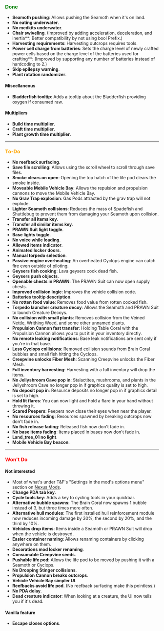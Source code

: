 ### <span style="color: green;">Done</span>
- **Seamoth pushing**: Allows pushing the Seamoth when it's on land.
- **No eating underwater**.
- **No medkits underwater**.
- **Chair swiveling**. (Improved by adding acceleration, deceleration, and inertia**: Better compatibility by not using bool Prefix.)
- **Harvesting requirements**: Harvesting outcrops requires tools.
- **Power cell charge from batteries**: Sets the charge level of newly crafted power cells based on the charge level of the batteries used for crafting**: (Improved by supporting any number of batteries instead of hardcoding to 2.)
- **Skip epilepsy warning**.
- **Plant rotation randomizer**.
#### Miscellaneous
- **Bladderfish tooltip**: Adds a tooltip about the Bladderfish providing oxygen if consumed raw.
#### Multipliers
- **Build time multiplier**.
- **Craft time multiplier**.
- **Plant growth time multiplier**.

---

### <span style="color: orange;">To-Do</span>
- **No reefback surfacing**.
- **Save file scrolling**: Allows using the scroll wheel to scroll through save files.
- **Smoke clears on open**: Opening the top hatch of the life pod clears the smoke inside.
- **Moveable Mobile Vehicle Bay**: Allows the repulsion and propulsion cannons to move the Mobile Vehicle Bay.
- **No Grav Trap explosion**: Gas Pods attracted by the grav trap will not explode.
- **Lighter Seamoth collisions**: Reduces the mass of Spadefish and Shuttlebug to prevent them from damaging your Seamoth upon collision.
- **Transfer all items key**.
- **Transfer all similar items key**.
- **PRAWN Suit light toggle**.
- **Base lights toggle**.
- **No voice while loading**.
- **Allowed items indicator**.
- **Animated locker doors**.
- **Manual torpedo selection**.
- **Passive engine overheating**: An overheated Cyclops engine can catch fire even outside of piloting.
- **Geysers fish cooking**: Lava geysers cook dead fish.
- **Geysers push objects**.
- **Openable chests in PRAWN**: The PRAWN Suit can now open supply chests.
- **Improved collision logic**: Improves the vehicle collision code.
- **Batteries tooltip description**.
- **No rotten food value**: Removes food value from rotten cooked fish.
- **Torpedo launcher creature decoy**: Allows the Seamoth and PRAWN Suit to launch Creature Decoys.
- **No collision with small plants**: Removes collision from the Veined Nettle, Writhing Weed, and some other unnamed plants.
- **Propulsion Cannon fast transfer**: Holding Table Coral with the Propulsion Cannon allows you to put it in your inventory directly.
- **No remote leaking notifications**: Base leak notifications are sent only if you're in that base.
- **Less Cyclops collisions**: Removed collision sounds from Brain Coral bubbles and small fish hitting the Cyclops.
- **Creepvine unlocks Fiber Mesh**: Scanning Creepvine unlocks the Fiber Mesh.
- **Full inventory harvesting**: Harvesting with a full inventory will drop the items.
- **No Jellyshroom Cave pop in**: Stalactites, mushrooms, and plants in the Jellyshroom Cave no longer pop in if graphics quality is set to high.
- **No deposit pop in**: Resource deposits no longer pop in if graphics detail is set to high.
- **Hold lit flares**: You can now light and hold a flare in your hand without throwing it.
- **Scared Peepers**: Peepers now close their eyes when near the player.
- **No resources fading**: Resources spawned by breaking outcrops now don't fade in.
- **No fish release fading**: Released fish now don't fade in.
- **No base items fading**: Items placed in bases now don't fade in.
- **Land_tree_01 no light**.
- **Mobile Vehicle Bay beacon**.

---

### <span style="color: red;">Won't Do</span>
#### Not interested
- Most of what's under T&F's "Settings in the mod's options menu" section on [Nexus Mods](https://www.nexusmods.com/subnautica/mods/722).
- **Change PDA tab key**.
- **Cycle tools key**: Adds a key to cycling tools in your quickbar.
- **Alternative bubble spawns**: The Brain Coral now spawns 1 bubble instead of 3, but three times more often.
- **Alternative hull modules**: The first installed hull reinforcement module now reduces incoming damage by 30%, the second by 20%, and the third by 10%.
- **Vehicles drop items**: Items inside a Seamoth or PRAWN Suit will drop when the vehicle is destroyed.
- **Easier container naming**: Allows renaming containers by clicking anywhere on them.
- **Decorations mod locker renaming**.
- **Consumable Creepvine seeds**.
- **Pushable life pod**: Allows the life pod to be moved by pushing it with a Seamoth or Cyclops.
- **No Drooping Stinger collisions**.
- **Propulsion Cannon breaks outcrops**.
- **Vehicle Vehicle Bay simpler UI**.
- **Reefbacks avoid life pod**. (No reefback surfacing make this pointless.)
- **No PDA delay**.
- **Dead creature indicator**: When looking at a creature, the UI now tells you if it's dead.
#### Vanilla feature
- **Escape closes options**.